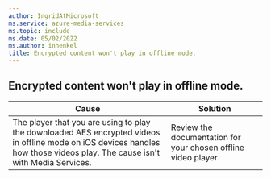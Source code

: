 ```yaml
---
author: IngridAtMicrosoft
ms.service: azure-media-services
ms.topic: include
ms.date: 05/02/2022
ms.author: inhenkel
title: Encrypted content won't play in offline mode.
---
```


<!-- 2201160050000370 -->

## Encrypted content won't play in offline mode.

| Cause | Solution |
| ----- | -------- |
| The player that you are using to play the downloaded AES encrypted videos in offline mode on iOS devices handles how those videos play. The cause isn't with Media Services. | Review the documentation for your chosen offline video player. |
